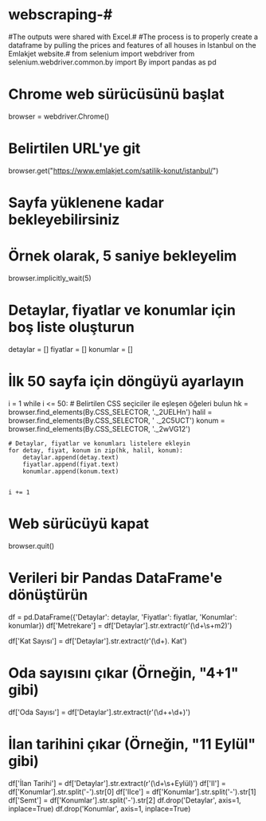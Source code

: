 # webscraping-#

#The outputs were shared with Excel.#
#The process is to properly create a dataframe by pulling the prices and features of all houses in Istanbul on the Emlakjet website.#
from selenium import webdriver
from selenium.webdriver.common.by import By
import pandas as pd

# Chrome web sürücüsünü başlat
browser = webdriver.Chrome()

# Belirtilen URL'ye git
browser.get("https://www.emlakjet.com/satilik-konut/istanbul/")

# Sayfa yüklenene kadar bekleyebilirsiniz
# Örnek olarak, 5 saniye bekleyelim
browser.implicitly_wait(5)

# Detaylar, fiyatlar ve konumlar için boş liste oluşturun
detaylar = []
fiyatlar = []
konumlar = []

# İlk 50 sayfa için döngüyü ayarlayın
i = 1
while i <= 50:
    # Belirtilen CSS seçiciler ile eşleşen öğeleri bulun
    hk = browser.find_elements(By.CSS_SELECTOR, '._2UELHn')
    halil = browser.find_elements(By.CSS_SELECTOR, ' ._2C5UCT')
    konum = browser.find_elements(By.CSS_SELECTOR, '._2wVG12')

    # Detaylar, fiyatlar ve konumları listelere ekleyin
    for detay, fiyat, konum in zip(hk, halil, konum):
        detaylar.append(detay.text)
        fiyatlar.append(fiyat.text)
        konumlar.append(konum.text)

    
    i += 1

# Web sürücüyü kapat
browser.quit()




# Verileri bir Pandas DataFrame'e dönüştürün
df = pd.DataFrame({'Detaylar': detaylar, 'Fiyatlar': fiyatlar, 'Konumlar': konumlar})
df['Metrekare'] = df['Detaylar'].str.extract(r'(\d+\s+m2)')

df['Kat Sayısı'] = df['Detaylar'].str.extract(r'(\d+)\. Kat')
# Oda sayısını çıkar (Örneğin, "4+1" gibi)
df['Oda Sayısı'] = df['Detaylar'].str.extract(r'(\d+\+\d+)')

# İlan tarihini çıkar (Örneğin, "11 Eylül" gibi)
df['İlan Tarihi'] = df['Detaylar'].str.extract(r'(\d+\s+Eylül)')
df['Il'] = df['Konumlar'].str.split('-').str[0]
df['Ilce'] = df['Konumlar'].str.split('-').str[1]
df['Semt'] = df['Konumlar'].str.split('-').str[2]
df.drop('Detaylar', axis=1, inplace=True)
df.drop('Konumlar', axis=1, inplace=True)

